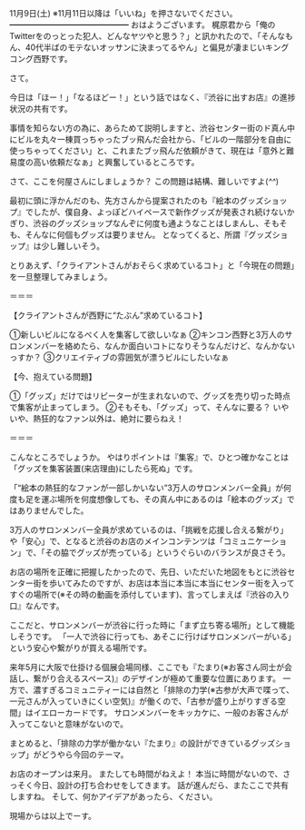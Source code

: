 11月9日(土) ※11月11日以降は「いいね」を押さないでください。
━━━━━━━━━━━━━━━
おはようございます。
梶原君から「俺のTwitterをのっとった犯人、どんなヤツやと思う？」と訊かれたので、「そんなもん、40代半ばのモテないオッサンに決まってるやん」と偏見が凄まじいキングコング西野です。

さて。

今日は「ほー！」「なるほどー！」という話ではなく、『渋谷に出すお店』の進捗状況の共有です。

事情を知らない方の為に、あらためて説明しますと、渋谷センター街のド真ん中にビルを丸々一棟買っちゃったブッ飛んだ会社から、「ビルの一階部分を自由に使っちゃってください」と、これまたブッ飛んだ依頼がきて、現在は「意外と難易度の高い依頼だなぁ」と興奮しているところです。

さて、ここを何屋さんにしましょうか？
この問題は結構、難しいですよ(*^^*)

最初に頭に浮かんだのも、先方さんから提案されたのも『絵本のグッズショップ』でしたが、僕自身、よっぽどハイペースで新作グッズが発表され続けないかぎり、渋谷のグッズショップなんぞに何度も通ようなことはしまんし、そもそも、そんなに何個もグッズは要りません。
となってくると、所謂『グッズショップ』は少し難しいそう。

とりあえず、「クライアントさんがおそらく求めているコト」と「今現在の問題」を一旦整理してみましょう。

＝＝＝

【クライアントさんが西野に“たぶん”求めているコト】

①新しいビルになるべく人を集客して欲しいなぁ
②キンコン西野と3万人のサロンメンバーを絡めたら、なんか面白いコトになりそうなんだけど、なんかないっすか？
③クリエイティブの雰囲気が漂うビルにしたいなぁ

【今、抱えている問題】

①「グッズ」だけではリピーターが生まれないので、グッズを売り切った時点で集客が止まってしまう。
②そもそも、「グッズ」って、そんなに要る？
いやいや、熱狂的なファン以外は、絶対に要らねえ！

＝＝＝

こんなところでしょうか。
やはりポイントは『集客』で、ひとつ確かなことは「グッズを集客装置(来店理由)にしたら死ぬ」です。

「“絵本の熱狂的なファンが一部しかいない”3万人のサロンメンバー全員」が何度も足を運ぶ場所を何度想像しても、その真ん中にあるのは「絵本のグッズ」ではありませんでした。

3万人のサロンメンバー全員が求めているのは、「挑戦を応援し合える繋がり」や「安心」で、となると渋谷のお店のメインコンテンツは「コミュニケーション」で、「その脇でグッズが売っている」というぐらいのバランスが良さそう。

お店の場所を正確に把握したかったので、先日、いただいた地図をもとに渋谷センター街を歩いてみたのですが、お店は本当に本当に本当にセンター街を入ってすぐの場所で(※その時の動画を添付しています)、言ってしまえば『渋谷の入り口』なんです。

ここだと、サロンメンバーが渋谷に行った時に「まず立ち寄る場所」として機能しそうです。
「一人で渋谷に行っても、あそこに行けばサロンメンバーがいる」という安心や繋がりが買える場所です。

来年5月に大阪で仕掛ける個展会場同様、ここでも『たまり(※お客さん同士が会話し、繋がり合えるスペース)』のデザインが極めて重要な位置にあります。
一方で、濃すぎるコミュニティーには自然と「排除の力学(※古参が大声で喋って、一元さんが入っていきにくい空気)』が働くので、「古参が盛り上がりすぎる空間」はイエローカードです。
サロンメンバーをキッカケに、一般のお客さんが入ってこないと意味がないので。

まとめると、「排除の力学が働かない『たまり』の設計ができているグッズショップ」がどうやら今回のテーマ。

お店のオープンは来月。
またしても時間がねえよ！
本当に時間がないので、さっそく今日、設計の打ち合わせをしてきます。
話が進んだら、またここで共有しますね。
そして、何かアイデアがあったら、ください。

現場からは以上でーす。
